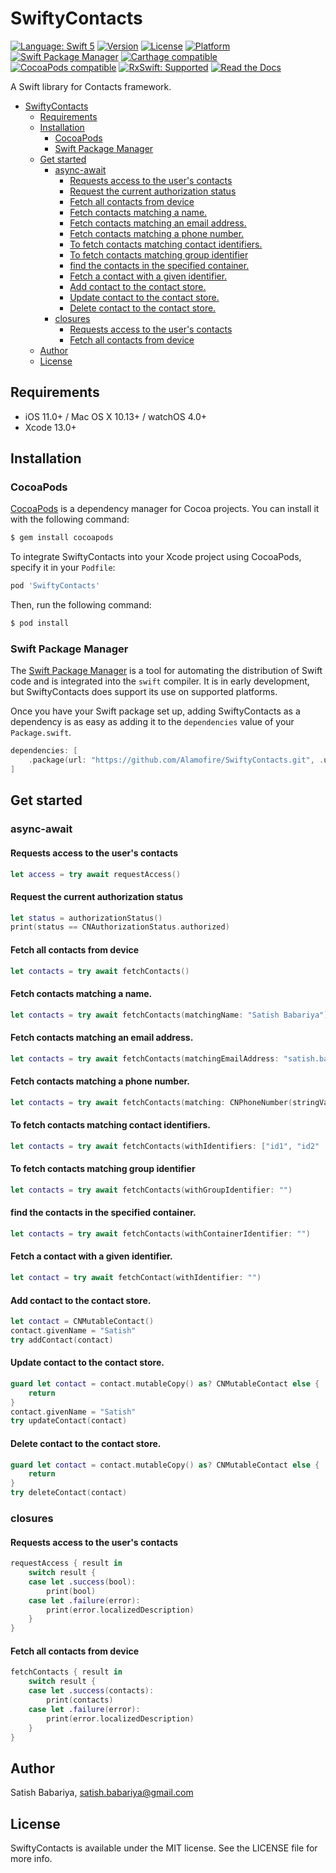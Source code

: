 # SwiftyContacts

[![Language: Swift 5](https://img.shields.io/badge/language-Swift%205-f48041.svg?style=flat-square)](https://developer.apple.com/swift)
[![Version](https://img.shields.io/cocoapods/v/SwiftyContacts.svg?style=flat-square)](http://cocoapods.org/pods/SwiftyContacts)
[![License](https://img.shields.io/cocoapods/l/SwiftyContacts.svg?style=flat-square)](http://cocoapods.org/pods/SwiftyContacts)
[![Platform](https://img.shields.io/badge/platforms-iOS%209.0+%20%7C%20macOS%2010.12+%20%7C%20watchOS%203.0+-333333.svg?style=flat-square)](http://cocoapods.org/pods/SwiftyContacts)
[![Swift Package Manager](https://img.shields.io/badge/Swift%20Package%20Manager-compatible-brightgreen.svg?style=flat-square)](https://github.com/apple/swift-package-manager)
[![Carthage compatible](https://img.shields.io/badge/Carthage-compatible-4BC51D.svg?style=flat-square)](https://github.com/Carthage/Carthage)
[![CocoaPods compatible](https://img.shields.io/cocoapods/v/SwiftyContacts.svg?style=flat-square)](https://cocoapods.org/pods/SwiftyContacts)
[![RxSwift: Supported](https://img.shields.io/badge/RxSwift-Supported-f48041.svg?style=flat-square)](https://github.com/ReactiveX/RxSwift)
[![Read the Docs](https://img.shields.io/readthedocs/pip.svg?style=flat-square)](https://swiftycontacts.firebaseapp.com/)



A Swift library for Contacts framework.

- [SwiftyContacts](#swiftycontacts)
  - [Requirements](#requirements)
  - [Installation](#installation)
    - [CocoaPods](#cocoapods)
    - [Swift Package Manager](#swift-package-manager)
  - [Get started](#get-started)
    - [async-await](#async-await)
      - [Requests access to the user's contacts](#requests-access-to-the-users-contacts)
      - [Request the current authorization status](#request-the-current-authorization-status)
      - [Fetch all contacts from device](#fetch-all-contacts-from-device)
      - [Fetch contacts matching a name.](#fetch-contacts-matching-a-name)
      - [Fetch contacts matching an email address.](#fetch-contacts-matching-an-email-address)
      - [Fetch contacts matching a phone number.](#fetch-contacts-matching-a-phone-number)
      - [To fetch contacts matching contact identifiers.](#to-fetch-contacts-matching-contact-identifiers)
      - [To fetch contacts matching group identifier](#to-fetch-contacts-matching-group-identifier)
      - [find the contacts in the specified container.](#find-the-contacts-in-the-specified-container)
      - [Fetch a contact with a given identifier.](#fetch-a-contact-with-a-given-identifier)
      - [Add contact to the contact store.](#add-contact-to-the-contact-store)
      - [Update contact to the contact store.](#update-contact-to-the-contact-store)
      - [Delete contact to the contact store.](#delete-contact-to-the-contact-store)
    - [closures](#closures)
      - [Requests access to the user's contacts](#requests-access-to-the-users-contacts-1)
      - [Fetch all contacts from device](#fetch-all-contacts-from-device-1)
  - [Author](#author)
  - [License](#license)

## Requirements

- iOS 11.0+ / Mac OS X 10.13+ /  watchOS 4.0+
- Xcode 13.0+

## Installation

### CocoaPods

[CocoaPods](http://cocoapods.org) is a dependency manager for Cocoa projects. You can install it with the following command:

```bash
$ gem install cocoapods
```

To integrate SwiftyContacts into your Xcode project using CocoaPods, specify it in your `Podfile`:

```ruby
pod 'SwiftyContacts'
```

Then, run the following command:

```bash
$ pod install
```

### Swift Package Manager

The [Swift Package Manager](https://swift.org/package-manager/) is a tool for automating the distribution of Swift code and is integrated into the `swift` compiler. It is in early development, but SwiftyContacts does support its use on supported platforms.

Once you have your Swift package set up, adding SwiftyContacts as a dependency is as easy as adding it to the `dependencies` value of your `Package.swift`.

```swift
dependencies: [
    .package(url: "https://github.com/Alamofire/SwiftyContacts.git", .upToNextMajor(from: "4.0.0"))
]
```


## Get started


### async-await

#### Requests access to the user's contacts
```swift
let access = try await requestAccess()
```

#### Request the current authorization status
```swift
let status = authorizationStatus()
print(status == CNAuthorizationStatus.authorized)
```

#### Fetch all contacts from device
```swift
let contacts = try await fetchContacts()
```

#### Fetch contacts matching a name.
```swift
let contacts = try await fetchContacts(matchingName: "Satish Babariya")
```


#### Fetch contacts matching an email address.
```swift
let contacts = try await fetchContacts(matchingEmailAddress: "satish.babariya@gmail.com")
```

#### Fetch contacts matching a phone number.
```swift
let contacts = try await fetchContacts(matching: CNPhoneNumber(stringValue: "+919426678969"))
```

#### To fetch contacts matching contact identifiers.
```swift
let contacts = try await fetchContacts(withIdentifiers: ["id1", "id2" ... ])
```

#### To fetch contacts matching group identifier
```swift
let contacts = try await fetchContacts(withGroupIdentifier: "")
```

#### find the contacts in the specified container.
```swift
let contacts = try await fetchContacts(withContainerIdentifier: "")
```

#### Fetch a contact with a given identifier.
```swift
let contact = try await fetchContact(withIdentifier: "")
```

#### Add contact to the contact store.
```swift
let contact = CNMutableContact()
contact.givenName = "Satish"
try addContact(contact)
```

#### Update contact to the contact store.
```swift
guard let contact = contact.mutableCopy() as? CNMutableContact else {
    return
}
contact.givenName = "Satish"
try updateContact(contact)
```

#### Delete contact to the contact store.
```swift
guard let contact = contact.mutableCopy() as? CNMutableContact else {
    return
}
try deleteContact(contact)
```

### closures

#### Requests access to the user's contacts
```swift
requestAccess { result in
    switch result {
    case let .success(bool):
        print(bool)
    case let .failure(error):
        print(error.localizedDescription)
    }
}
```

#### Fetch all contacts from device
```swift
fetchContacts { result in
    switch result {
    case let .success(contacts):
        print(contacts)
    case let .failure(error):
        print(error.localizedDescription)
    }
}
```

## Author

Satish Babariya, satish.babariya@gmail.com

## License

SwiftyContacts is available under the MIT license. See the LICENSE file for more info.
